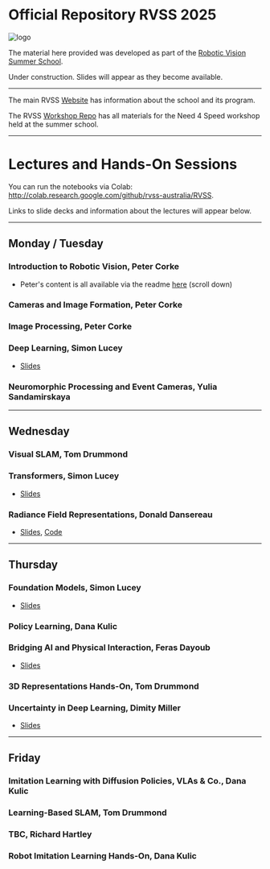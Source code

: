 # Official Repository RVSS 2025

![logo](Pics/RVSS-logo-col.med.jpg)

The material here provided was developed as part of the [Robotic Vision Summer School](https://www.rvss.org.au/).

Under construction. Slides will appear as they become available.

---
The main RVSS [Website](https://www.rvss.org.au/) has information about the school and its program.

The RVSS [Workshop Repo](https://github.com/rvss-australia/RVSS_Need4Speed) has all materials for the Need 4 Speed workshop held at the summer school.

---
# Lectures and Hands-On Sessions
You can run the notebooks via Colab: http://colab.research.google.com/github/rvss-australia/RVSS.

Links to slide decks and information about the lectures will appear below.

---
## Monday / Tuesday

### Introduction to Robotic Vision, Peter Corke
* Peter's content is all available via the readme [here](Robotic_Vision) (scroll down)

### Cameras and Image Formation, Peter Corke

### Image Processing, Peter Corke
  
### Deep Learning, Simon Lucey
* [Slides](Visual_Learning/RVSS2025-Intro_DL-Lecture_1.pdf)

### Neuromorphic Processing and Event Cameras, Yulia Sandamirskaya

---
## Wednesday

### Visual SLAM, Tom Drummond

### Transformers, Simon Lucey
* [Slides](Visual_Learning/RVSS2025-Tokens_and_Transformers.pdf)

### Radiance Field Representations, Donald Dansereau
* [Slides](Radiance_Fields/RVSS2025_RadianceFields.pdf), [Code](Radiance_Fields/Code)

---
## Thursday

### Foundation Models, Simon Lucey
* [Slides](Visual_Learning/RVSS2025-Foundational.pdf)

### Policy Learning, Dana Kulic

### Bridging AI and Physical Interaction, Feras Dayoub	
* [Slides](AI_and_Physical_Interaction/RVSS2025-Feras-Dayoub_Lecture.pdf)

### 3D Representations Hands-On, Tom Drummond


### Uncertainty in Deep Learning, Dimity Miller
* [Slides](Uncertainty_in_Deep_Learning/RVSS_2025_UncDL.pdf)

---
## Friday

### Imitation Learning with Diffusion Policies, VLAs & Co., Dana Kulic

### Learning-Based SLAM, Tom Drummond

### TBC, Richard Hartley

### Robot Imitation Learning Hands-On, Dana Kulic


